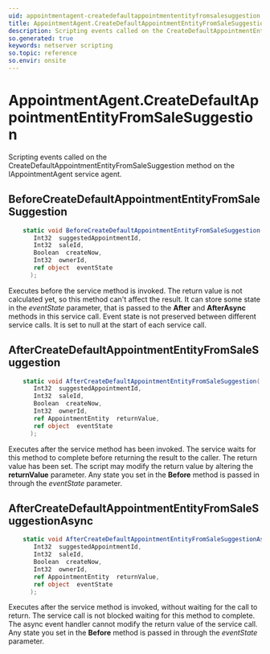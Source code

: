 ```yaml
---
uid: appointmentagent-createdefaultappointmententityfromsalesuggestion
title: AppointmentAgent.CreateDefaultAppointmentEntityFromSaleSuggestion event method
description: Scripting events called on the CreateDefaultAppointmentEntityFromSaleSuggestion method on the AppointmentAgent service agent.
so.generated: true
keywords: netserver scripting
so.topic: reference
so.envir: onsite
---
```

# AppointmentAgent.CreateDefaultAppointmentEntityFromSaleSuggestion

Scripting events called on the <see cref='M:IAppointmentAgent.CreateDefaultAppointmentEntityFromSaleSuggestion'>CreateDefaultAppointmentEntityFromSaleSuggestion</see> method on the <see cref='IAppointmentAgent'>IAppointmentAgent</see>  service agent.

## BeforeCreateDefaultAppointmentEntityFromSaleSuggestion
```cs
    static void BeforeCreateDefaultAppointmentEntityFromSaleSuggestion(
       Int32  suggestedAppointmentId,
       Int32  saleId,
       Boolean  createNow,
       Int32  ownerId,
       ref object  eventState
      );
```
Executes before the service method is invoked.
The return value is not calculated yet, so this method can't affect the result.
It can store some state in the *eventState* parameter, that is passed to the **After** and **AfterAsync** methods in this service call.
Event state is not preserved between different service calls. It is set to null at the start of each service call.
## AfterCreateDefaultAppointmentEntityFromSaleSuggestion
```cs
    static void AfterCreateDefaultAppointmentEntityFromSaleSuggestion(
       Int32  suggestedAppointmentId,
       Int32  saleId,
       Boolean  createNow,
       Int32  ownerId,
       ref AppointmentEntity  returnValue,
       ref object  eventState
      );
```
Executes after the service method has been invoked. The service waits for this method to complete before returning the result to the caller.
The return value has been set. The script may modify the return value by altering the **returnValue** parameter.
Any state you set in the **Before** method is passed in through the *eventState* parameter.
## AfterCreateDefaultAppointmentEntityFromSaleSuggestionAsync
```cs
    static void AfterCreateDefaultAppointmentEntityFromSaleSuggestionAsync(
       Int32  suggestedAppointmentId,
       Int32  saleId,
       Boolean  createNow,
       Int32  ownerId,
       ref AppointmentEntity  returnValue,
       ref object  eventState
      );
```
Executes after the service method is invoked, without waiting for the call to return.
The service call is not blocked waiting for this method to complete.
The async event handler cannot modify the return value of the service call.
Any state you set in the **Before** method is passed in through the *eventState* parameter.

